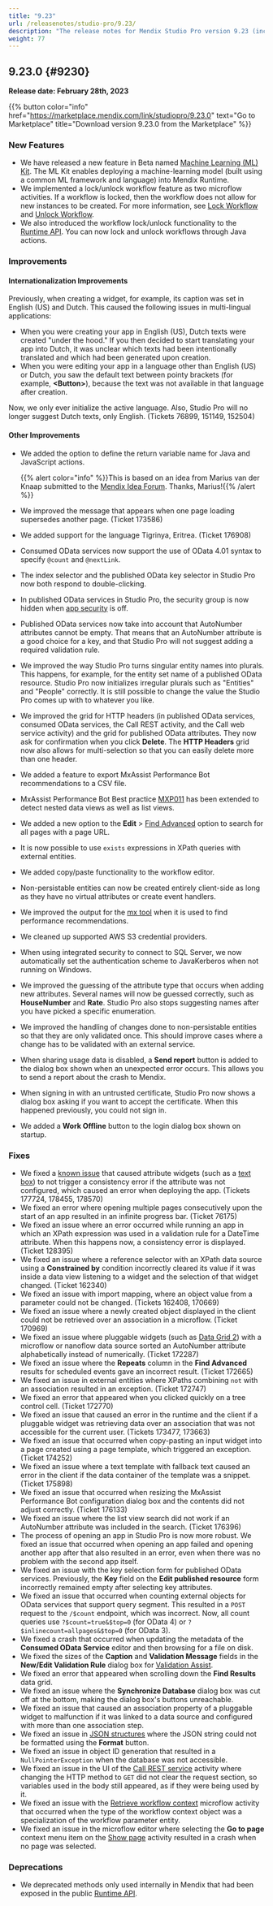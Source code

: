 ```yaml
---
title: "9.23"
url: /releasenotes/studio-pro/9.23/
description: "The release notes for Mendix Studio Pro version 9.23 (including all patches) with details on new features, bug fixes, and known issues."
weight: 77
---
```


## 9.23.0 {#9230}

**Release date: February 28th, 2023**

{{% button color="info" href="https://marketplace.mendix.com/link/studiopro/9.23.0" text="Go to Marketplace" title="Download version 9.23.0 from the Marketplace" %}}

### New Features

* We have released a new feature in Beta named [Machine Learning (ML) Kit](/refguide/machine-learning-kit/). The ML Kit enables deploying a machine-learning model (built using a common ML framework and language) into Mendix Runtime.
* We implemented a lock/unlock workflow feature as two microflow activities. If a workflow is locked, then the workflow does not allow for new instances to be created. For more information, see [Lock Workflow](/refguide/lock-workflow/) and [Unlock Workflow](/refguide/unlock-workflow/).
* We also introduced the workflow lock/unlock functionality to the [Runtime API](https://apidocs.rnd.mendix.com/9/runtime/index.html). You can now lock and unlock workflows through Java actions.

### Improvements

#### Internationalization Improvements

Previously, when creating a widget, for example, its caption was set in English (US) and Dutch. This caused the following issues in multi-lingual applications:

* When you were creating your app in English (US), Dutch texts were created "under the hood." If you then decided to start translating your app into Dutch, it was unclear which texts had been intentionally translated and which had been generated upon creation.
* When you were editing your app in a language other than English (US) or Dutch, you saw the default text between pointy brackets (for example, **\<Button\>**), because the text was not available in that language after creation.

Now, we only ever initialize the active language. Also, Studio Pro will no longer suggest Dutch texts, only English. (Tickets 76899, 151149, 152504)

#### Other Improvements

* We added the option to define the return variable name for Java and JavaScript actions.

    {{% alert color="info" %}}This is based on an idea from Marius van der Knaap submitted to the [Mendix Idea Forum](https://forum.mendix.com/p/ideas). Thanks, Marius!{{% /alert %}}

* We improved the message that appears when one page loading supersedes another page. (Ticket 173586)
* We added support for the language Tigrinya, Eritrea. (Ticket 176908)
* Consumed OData services now support the use of OData 4.01 syntax to specify `@count` and `@nextLink`.
* The index selector and the published OData key selector in Studio Pro now both respond to double-clicking.
* In published OData services in Studio Pro, the security group is now hidden when [app security](/refguide/app-security/) is off.
* Published OData services now take into account that AutoNumber attributes cannot be empty. That means that an AutoNumber attribute is a good choice for a key, and that Studio Pro will not suggest adding a required validation rule.
* We improved the way Studio Pro turns singular entity names into plurals. This happens, for example, for the entity set name of a published OData resource. Studio Pro now initializes irregular plurals such as "Entities" and "People" correctly. It is still possible to change the value the Studio Pro comes up with to whatever you like.
* We improved the grid for HTTP headers (in published OData services, consumed OData services, the Call REST activity, and the Call web service activity) and the grid for published OData attributes. They now ask for confirmation when you click **Delete**. The **HTTP Headers** grid now also allows for multi-selection so that you can easily delete more than one header.
* We added a feature to export MxAssist Performance Bot recommendations to a CSV file.
* MxAssist Performance Bot Best practice [MXP011](/refguide/performance-best-practices/#mxp011) has been extended to detect nested data views as well as list views.
* We added a new option to the **Edit** > [Find Advanced](/refguide/find-and-find-advanced/#find-advanced) option to search for all pages with a page URL.
* It is now possible to use `exists` expressions in XPath queries with external entities.
* We added copy/paste functionality to the workflow editor.
* Non-persistable entities can now be created entirely client-side as long as they have no virtual attributes or create event handlers.
* We improved the output for the  [mx tool](/refguide/mx-command-line-tool/) when it is used to find performance recommendations.
* We cleaned up supported AWS S3 credential providers.
* When using integrated security to connect to SQL Server, we now automatically set the authentication scheme to JavaKerberos when not running on Windows.
* We improved the guessing of the attribute type that occurs when adding new attributes. Several names will now be guessed correctly, such as **HouseNumber** and **Rate**. Studio Pro also stops suggesting names after you have picked a specific enumeration.
* We improved the handling of changes done to non-persistable entities so that they are only validated once. This should improve cases where a change has to be validated with an external service.
* When sharing usage data is disabled, a **Send report** button is added to the dialog box shown when an unexpected error occurs. This allows you to send a report about the crash to Mendix.
* When signing in with an untrusted certificate, Studio Pro now shows a dialog box asking if you want to accept the certificate. When this happened previously, you could not sign in.
* We added a **Work Offline** button to the login dialog box shown on startup.

### Fixes

* <a id="177724"></a>We fixed a [known issue](/releasenotes/studio-pro/9.22/#ki-177724) that caused attribute widgets (such as a [text box](/refguide/text-box/)) to not trigger a consistency error if the attribute was not configured, which caused an error when deploying the app. (Tickets 177724, 178455, 178570)
* We fixed an error where opening multiple pages consecutively upon the start of an app resulted in an infinite progress bar. (Ticket 76175)
* We fixed an issue where an error occurred while running an app in which an XPath expression was used in a validation rule for a DateTime attribute. When this happens now, a consistency error is displayed. (Ticket 128395)
* We fixed an issue where a reference selector with an XPath data source using a **Constrained by** condition incorrectly cleared its value if it was inside a data view listening to a widget and the selection of that widget changed. (Ticket 162340)
* We fixed an issue with import mapping, where an object value from a parameter could not be changed. (Tickets 162408, 170669)
* We fixed an issue where a newly created object displayed in the client could not be retrieved over an association in a microflow. (Ticket 170969)
* We fixed an issue where pluggable widgets (such as [Data Grid 2](/appstore/modules/data-grid-2/)) with a microflow or nanoflow data source sorted an AutoNumber attribute alphabetically instead of numerically. (Ticket 172287)
* We fixed an issue where the **Repeats** column in the **Find Advanced** results for scheduled events gave an incorrect result. (Ticket 172665)
* We fixed an issue in external entities where XPaths combining `not` with an association resulted in an exception. (Ticket 172747)
* We fixed an error that appeared when you clicked quickly on a tree control cell. (Ticket 172770)
* We fixed an issue that caused an error in the runtime and the client if a pluggable widget was retrieving data over an association that was not accessible for the current user. (Tickets 173477, 173663)
* We fixed an issue that occurred when copy-pasting an input widget into a page created using a page template, which triggered an exception. (Ticket 174252)
* We fixed an issue where a text template with fallback text caused an error in the client if the data container of the template was a snippet. (Ticket 175898)
* We fixed an issue that occurred when resizing the MxAssist Performance Bot configuration dialog box and the contents did not adjust correctly. (Ticket 176133)
* We fixed an issue where the list view search did not work if an AutoNumber attribute was included in the search. (Ticket 176396)
* The process of opening an app in Studio Pro is now more robust. We fixed an issue that occurred when opening an app failed and opening another app after that also resulted in an error, even when there was no problem with the second app itself.
* We fixed an issue with the key selection form for published OData services. Previously, the **Key** field on the **Edit published resource** form incorrectly remained empty after selecting key attributes.
* We fixed an issue that occurred when counting external objects for OData services that support query segment. This resulted in a `POST` request to the `/$count` endpoint, which was incorrect. Now, all count queries use `?$count=true&$top=0` (for OData 4) or `?$inlinecount=allpages&$top=0` (for OData 3).
* We fixed a crash that occurred when updating the metadata of the **Consumed OData Service** editor and then browsing for a file on disk.
* We fixed the sizes of the **Caption** and **Validation Message** fields in the **New/Edit Validation Rule** dialog box for [Validation Assist](/refguide/validation-assist/).
* We fixed an error that appeared when scrolling down the **Find Results** data grid. 
* We fixed an issue where the **Synchronize Database** dialog box was cut off at the bottom, making the dialog box's buttons unreachable.
* We fixed an issue that caused an association property of a pluggable widget to malfunction if it was linked to a data source and configured with more than one association step.
* We fixed an issue in [JSON structures](/refguide/json-structures/) where the JSON string could not be formatted using the **Format** button. 
* We fixed an issue in object ID generation that resulted in a `NullPointerException` when the database was not accessible.
* We fixed an issue in the UI of the [Call REST service](/refguide/call-rest-action/) activity where changing the HTTP method to `GET` did not clear the request section, so variables used in the body still appeared, as if they were being used by it.
* We fixed an issue with the [Retrieve workflow context](/refguide/retrieve-workflow-context/) microflow activity that occurred when the type of the workflow context object was a specialization of the workflow parameter entity.
* We fixed an issue in the microflow editor where selecting the **Go to page** context menu item on the [Show page](/refguide/show-page/) activity resulted in a crash when no page was selected.

### Deprecations

* We deprecated methods only used internally in Mendix that had been exposed in the public [Runtime API](/apidocs-mxsdk/apidocs/runtime-api/).
